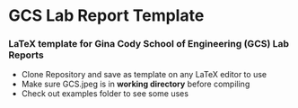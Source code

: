 # GCS Lab Report Template
### LaTeX template for Gina Cody School of Engineering (GCS) Lab Reports
* Clone Repository and save as template on any LaTeX editor to use
* Make sure GCS.jpeg is in **working directory** before compiling
* Check out examples folder to see some uses
